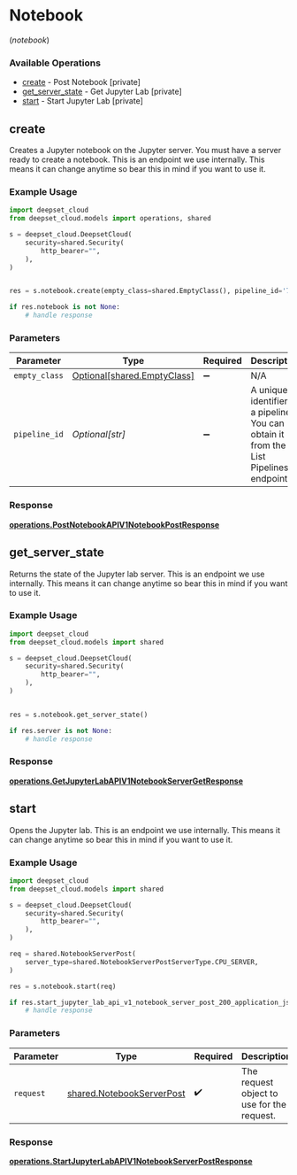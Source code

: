 # Notebook
(*notebook*)

### Available Operations

* [create](#create) - Post Notebook [private]
* [get_server_state](#get_server_state) - Get Jupyter Lab [private]
* [start](#start) - Start Jupyter Lab [private]

## create

Creates a Jupyter notebook on the Jupyter server. You must have a server ready to create a notebook. This is an endpoint we use internally. This means it can change anytime so bear this in mind if you want to use it.

### Example Usage

```python
import deepset_cloud
from deepset_cloud.models import operations, shared

s = deepset_cloud.DeepsetCloud(
    security=shared.Security(
        http_bearer="",
    ),
)


res = s.notebook.create(empty_class=shared.EmptyClass(), pipeline_id='77ad642c-1fc6-4fe0-b241-bcdd89dc7fa5')

if res.notebook is not None:
    # handle response
```

### Parameters

| Parameter                                                                              | Type                                                                                   | Required                                                                               | Description                                                                            |
| -------------------------------------------------------------------------------------- | -------------------------------------------------------------------------------------- | -------------------------------------------------------------------------------------- | -------------------------------------------------------------------------------------- |
| `empty_class`                                                                          | [Optional[shared.EmptyClass]](../../models/shared/emptyclass.md)                       | :heavy_minus_sign:                                                                     | N/A                                                                                    |
| `pipeline_id`                                                                          | *Optional[str]*                                                                        | :heavy_minus_sign:                                                                     | A unique identifier of a pipeline. You can obtain it from the List Pipelines endpoint. |


### Response

**[operations.PostNotebookAPIV1NotebookPostResponse](../../models/operations/postnotebookapiv1notebookpostresponse.md)**


## get_server_state

Returns the state of the Jupyter lab server. This is an endpoint we use internally. This means it can change anytime so bear this in mind if you want to use it.

### Example Usage

```python
import deepset_cloud
from deepset_cloud.models import shared

s = deepset_cloud.DeepsetCloud(
    security=shared.Security(
        http_bearer="",
    ),
)


res = s.notebook.get_server_state()

if res.server is not None:
    # handle response
```


### Response

**[operations.GetJupyterLabAPIV1NotebookServerGetResponse](../../models/operations/getjupyterlabapiv1notebookservergetresponse.md)**


## start

Opens the Jupyter lab. This is an endpoint we use internally. This means it can change anytime so bear this in mind if you want to use it.

### Example Usage

```python
import deepset_cloud
from deepset_cloud.models import shared

s = deepset_cloud.DeepsetCloud(
    security=shared.Security(
        http_bearer="",
    ),
)

req = shared.NotebookServerPost(
    server_type=shared.NotebookServerPostServerType.CPU_SERVER,
)

res = s.notebook.start(req)

if res.start_jupyter_lab_api_v1_notebook_server_post_200_application_json_any is not None:
    # handle response
```

### Parameters

| Parameter                                                              | Type                                                                   | Required                                                               | Description                                                            |
| ---------------------------------------------------------------------- | ---------------------------------------------------------------------- | ---------------------------------------------------------------------- | ---------------------------------------------------------------------- |
| `request`                                                              | [shared.NotebookServerPost](../../models/shared/notebookserverpost.md) | :heavy_check_mark:                                                     | The request object to use for the request.                             |


### Response

**[operations.StartJupyterLabAPIV1NotebookServerPostResponse](../../models/operations/startjupyterlabapiv1notebookserverpostresponse.md)**

